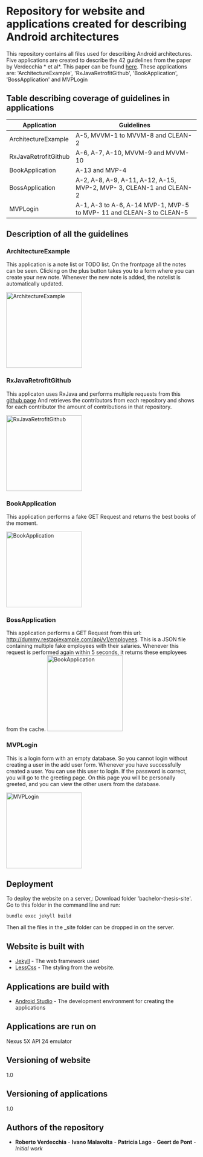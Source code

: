# Repository for website and applications created for describing Android architectures 

This repository contains all files used for describing Android architectures.
Five applications are created to describe the 42 guidelines from the paper by Verdecchia * et al*.
This paper can be found [here](https://robertoverdecchia.github.io/papers/ICSA_2019.pdf).
These applications are: 'ArchitectureExample', 'RxJavaRetrofitGithub', 'BookApplication', 'BossApplication' and MVPLogin

## Table describing coverage of guidelines in applications

Application  | Guidelines
------------- | -------------
ArchitectureExample  | A-5, MVVM-1 to MVVM-8 and CLEAN-2
RxJavaRetrofitGithub | A-6, A-7, A-10, MVVM-9 and MVVM-10
BookApplication      | A-13 and MVP-4
BossApplication      | A-2, A-8, A-9, A-11, A-12, A-15, MVP-2, MVP- 3, CLEAN-1 and CLEAN-2
MVPLogin             | A-1, A-3 to A-6, A-14 MVP-1, MVP-5 to MVP- 11 and CLEAN-3 to CLEAN-5

## Description of all the guidelines
### ArchitectureExample
This application is a note list or TODO list. 
On the frontpage all the notes can be seen. 
Clicking on the plus button takes you to a form where you can create your new note. 
Whenever the new note is added, the notelist is automatically updated. 

<img src="https://geertdepont.github.io/assets/ArchitecturePhone.png" alt="ArchitectureExample" width="200"/>


### RxJavaRetrofitGithub
This applicaton uses RxJava and performs multiple requests from this [github page](https://github.com/Geertdepont)
And retrieves the contributors from each repository and shows for each contributor the amount of contributions in that repository.

<img src="https://geertdepont.github.io/assets/RxjavaGithub.png" alt="RxJavaRetrofitGithub" width="200"/>

### BookApplication
This application performs a fake GET Request and returns the best books of the moment. 

<img src="https://geertdepont.github.io/assets/BookSecondPhone.png" alt="BookApplication" width="200"/>


### BossApplication
This application performs a GET Request from this url: http://dummy.restapiexample.com/api/v1/employees. 
This is a JSON file containing multiple fake employees with their salaries. 
Whenever this request is performed again within 5 seconds, it returns these employees from the cache. 
<img src="https://geertdepont.github.io/assets/BossAppPhone.png" alt="BookApplication" width="200"/>



### MVPLogin
This is a login form with an empty database. 
So you cannot login without creating a user in the add user form. 
Whenever you have successfully created a user. 
You can use this user to login. If the password is correct, you will go to the greeting page. 
On this page you will be personally greeted, and you can view the other users from the database. 

<img src="https://geertdepont.github.io/assets/LoginPhone.png" alt="MVPLogin" width="200"/>






## Deployment

To deploy the website on a server,:
Download folder 'bachelor-thesis-site'.
Go to this folder in the command line and run:

```
bundle exec jekyll build
```

Then all the files in the _site folder can be dropped in on the server. 

## Website is built with

* [Jekyll](https://jekyllrb.com/) - The web framework used
* [LessCss](http://lesscss.cn/) - The styling from the website.

## Applications are build with
* [Android Studio](https://developer.android.com/studio) - The development environment for creating the applications

## Applications are run on
Nexus 5X API 24 emulator

## Versioning of website
1.0

## Versioning of applications
1.0

## Authors of the repository

* **Roberto Verdecchia** - **Ivano Malavolta** - **Patricia Lago** - **Geert de Pont** - *Initial work* 

